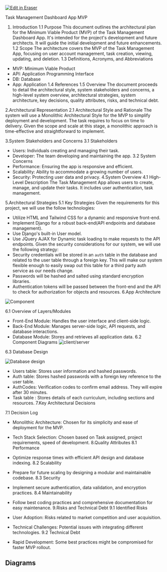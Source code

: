<p><a target="_blank" href="https://app.eraser.io/workspace/pqCx9JVttXYKuNk2ju6p" id="edit-in-eraser-github-link"><img alt="Edit in Eraser" src="https://firebasestorage.googleapis.com/v0/b/second-petal-295822.appspot.com/o/images%2Fgithub%2FOpen%20in%20Eraser.svg?alt=media&amp;token=968381c8-a7e7-472a-8ed6-4a6626da5501"></a></p>

 Task Management Dashboard App MVP

1. Introduction
1.1 Purpose
This document outlines the architectural plan for the Minimum Viable Product (MVP) of the Task Management Dashboard App. It's intended for the project's development and future architects. It will guide the initial development and future enhancements.
1.2 Scope
The architecture covers the MVP of the Task Management App, focusing on user account management, task creation, viewing, updating, and deletion.
1.3 Definitions, Acronyms, and Abbreviations 

- MVP: Minimum Viable Product 
- API: Application Programming Interface 
- DB: Database
- App: Application
1.4 References
1.5 Overview
The document proceeds to detail the architectural style, system stakeholders and concerns, a high-level system overview, architectural strategies, system architecture, key decisions, quality attributes, risks, and technical debt.

2.Architectural Representation
2.1 Architectural Style and Rationale
The system will use a Monolithic Architectural Style for the MVP to simplify deployment and development. The task requires to focus on time to delivery. Given the scope and scale at this stage, a monolithic approach is time-effective and straightforward to implement.

3.System Stakeholders and Concerns
3.1 Stakeholders

- Users: Individuals creating and managing their task.
- Developer: The team developing and maintaining the app.
3.2 System Concerns
- Performance: Ensuring the app is responsive and efficient.
- Scalability: Ability to accommodate a growing number of users.
- Security: Protecting user data and privacy.
4.System Overview
4.1 High-Level Description
The Task Management App allows users to create, manage, and update their tasks. It includes user authentication, task management.

5.Architectural Strategies
5.1 Key Strategies
Given the requirements for this project, we will use the follow technologies:

- Utilize HTML and Tailwind CSS for a dynamic and responsive front-end. 
- Implement Django for a robust back-end(API endpoints and database management).
- Use Django's built-in User model. 
- Use JQuery AJAX for Dynamic task loading to make requests to the API endpoints.
Given the security considerations for our system, we will use the following strategy:
- Security credentials will be stored in an `auth`  table in the database and related to the user table through a foreign key. This will make our system flexible enough to easily swap out this table for a third party auth service as our needs change.
- Passwords will be hashed and salted using standard encryption libraries.
- Authentication tokens will be passed between the front-end and the API to check for authorization for objects and resources.
6.App Architecture

![Component](/.eraser/pqCx9JVttXYKuNk2ju6p___LGpJOnbYLnQnYB9rdGHkpn0yBjH3___---figure---YC-ehJRLYWr_w2f1gkYwO---figure---RY6ZytQbqxCSA6OMc8GTlA.png "Component")


6.1 Overview of Layers/Modules

- Front-End Module: Handles the user interface and client-side logic.
- Back-End Module: Manages server-side logic, API requests, and database interactions.
- Database Module: Stores and retrieves all application data.
6.2 Component Diagrams 
![client/server](/.eraser/pqCx9JVttXYKuNk2ju6p___LGpJOnbYLnQnYB9rdGHkpn0yBjH3___---figure---FjjKFQAbvGxS9vGj7GQkP---figure---41gMjtYotjn8G6ld6f-JUQ.png "client/server")



6.3 Database Design

![Database design](/.eraser/pqCx9JVttXYKuNk2ju6p___LGpJOnbYLnQnYB9rdGHkpn0yBjH3___---figure---lhIkHD9i4hbkON_luDahh---figure---9LT1_Cf7z65jE_2uyrKXiQ.png "Database design")

- Users table: Stores user information and hashed passwords.
- Auth table: Stores hashed passwords with a foreign key reference to the user table.
- AuthCodes: Verification codes to confirm email address. They will expire after 30 minutes.
- Task table : Stores details of each curriculum, including sections and resources. 
7.Key Architectural Decisions

7.1 Decision Log

- Monolithic Architecture: Chosen for its simplicity and ease of deployment for the MVP.
- Tech Stack Selection: Chosen based on Task assigned, project requirements, speed of development.
8.Quality Attributes
8.1 Performance

- Optimize response times with efficient API design and database indexing.
8.2 Scalability
- Prepare for future scaling by designing a modular and maintainable codebase.
8.3 Security
- Implement secure authentication, data validation, and encryption practices.
8.4 Maintainability
- Follow best coding practices and comprehensive documentation for easy maintenance.
9.Risks and Technical Debt
9.1 Identified Risks

- User Adoption: Risks related to market competition and user acquisition.
- Technical Challenges: Potential issues with integrating different technologies.
9.2 Technical Debt 
- Rapid Development: Some best practices might be compromised for faster MVP rollout.



<!-- eraser-additional-content -->
## Diagrams
<!-- eraser-additional-files -->
<a href="/design_docs/Project_architecture-Database Design with SQL-1.eraserdiagram" data-element-id="4T3a98u1bgTbF7lcdiuUw"><img src="/.eraser/pqCx9JVttXYKuNk2ju6p___LGpJOnbYLnQnYB9rdGHkpn0yBjH3___---diagram----899c2016665de1dc88bae9020e2dee89-Database-Design-with-SQL.png" alt="" data-element-id="4T3a98u1bgTbF7lcdiuUw" /></a>
<a href="/design_docs/Project_architecture-sequence-diagram-2.eraserdiagram" data-element-id="qvTE-O5sMHbAnX_G0I90r"><img src="/.eraser/pqCx9JVttXYKuNk2ju6p___LGpJOnbYLnQnYB9rdGHkpn0yBjH3___---diagram----fedbcaa94683252a4a84e91208bada15.png" alt="" data-element-id="qvTE-O5sMHbAnX_G0I90r" /></a>
<!-- end-eraser-additional-files -->
<!-- end-eraser-additional-content -->
<!--- Eraser file: https://app.eraser.io/workspace/pqCx9JVttXYKuNk2ju6p --->